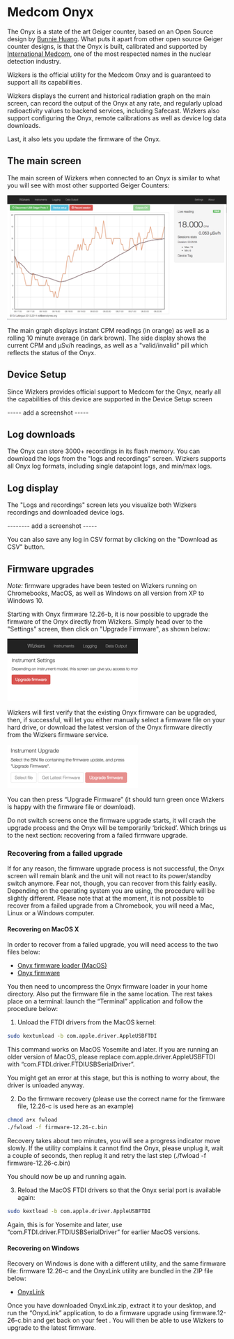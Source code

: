 # Medcom Onyx

The Onyx is a state of the art Geiger counter, based on an Open Source design by [Bunnie Huang](http://bunniestudios.org/). What puts it apart from other open source Geiger counter designs, is that the Onyx is built, calibrated and supported by [International Medcom](http://medcom.com/), one of the most respected names in the nuclear detection industry.

Wizkers is the official utility for the Medcom Onxy and is guaranteed to support all its capabilities.

Wizkers displays the current and historical radiation graph on the main screen, can record the output of the Onyx at any rate, and regularly upload radioactivity values to backend services, including Safecast. Wizkers also support configuring the Onyx, remote calibrations as well as device log data downloads.

Last, it also lets you update the firmware of the Onyx.

## The main screen

The main screen of Wizkers when connected to an Onyx is similar to what you will see with most other supported Geiger Counters:

![Onyx main screen](img/onyx-main.png)

The main graph displays instant CPM readings (in orange) as well as a rolling 10 minute average (in dark brown). The side display shows the current CPM and µSv/h readings, as well as a "valid/invalid" pill which reflects the status of the Onyx.

## Device Setup

Since Wizkers provides official support to Medcom for the Onyx, nearly all the capabilities of this device are supported in the Device Setup screen

----- add a screenshot -----


## Log downloads

The Onyx can store 3000+ recordings in its flash memory. You can download the logs from the "logs and recordings" screen. Wizkers supports all Onyx log formats, including single datapoint logs, and min/max logs.

## Log display

The "Logs and recordings" screen lets you visualize both Wizkers recordings and downloaded device logs. 

-------- add a screenshot -----

You can also save any log in CSV format by clicking on the "Download as CSV" button.

## Firmware upgrades

_Note:_ firmware upgrades have been tested on Wizkers running on Chromebooks, MacOS, as well as Windows on all version from XP to Windows 10.

Starting with Onyx firmware 12.26-b, it is now possible to upgrade the firmware of the Onyx directly from Wizkers. Simply head over to the "Settings" screen, then click on "Upgrade Firmware", as shown below:

![Upgrade FW](img/onyx-fw-upgrade1.png)

Wizkers will first verify that the existing Onyx firmware can be upgraded, then, if successful, will let you either manually select a firmware file on your hard drive, or download the latest version of the Onyx firmware directly from the Wizkers firmware service.

![Upgrade FW step 2](img/onyx-fw-upgrade2.png)

You can then press “Upgrade Firmware” (it should turn green once Wizkers is happy with the firmware file or download).

Do not switch screens once the firmware upgrade starts, it will crash the upgrade process and the Onyx will be temporarily ‘bricked’. Which brings us to the next section: recovering from a failed firmware upgrade.

### Recovering from a failed upgrade

If for any reason, the firmware upgrade process is not successful, the Onyx screen will remain blank and the unit will not react to its power/standby switch anymore. Fear not, though, you can recover from this fairly easily. Depending on the operating system you are using, the procedure will be slightly different. Please note that at the moment, it is not possible to recover from a failed upgrade from a Chromebook, you will need a Mac, Linux or a Windows computer.

#### Recovering on MacOS X

In order to recover from a failed upgrade, you will need access to the two files below:

* [Onyx firmware loader (MacOS)](http://www.wizkers.io/files/2015/04/fwload.zip)
* [Onyx firmware](http://www.wizkers.io/download/780/)

You then need to uncompress the Onyx firmware loader in your home directory. Also put the firmware file in the same location. The rest takes place on a terminal: launch the “Terminal” application and follow the procedure below:

1. Unload the FTDI drivers from the MacOS kernel:

```bash
sudo kextunload -b com.apple.driver.AppleUSBFTDI
```

This command works on MacOS Yosemite and later. If you are running an older version of MacOS, please replace com.apple.driver.AppleUSBFTDI with “com.FTDI.driver.FTDIUSBSerialDriver”.

You might get an error at this stage, but this is nothing to worry about, the driver is unloaded anyway.

2. Do the firmware recovery (please use the correct name for the firmware file, 12.26-c is used here as an example)

```bash
chmod a+x fwload
./fwload -f firmware-12.26-c.bin
```

Recovery takes about two minutes, you will see a progress indicator move slowly. If the utility complains it cannot find the Onyx, please unplug it, wait a couple of seconds, then replug it and retry the last step (./fwload -f firmware-12.26-c.bin)

You should now be up and running again.

3. Reload the MacOS FTDI drivers so that the Onyx serial port is available again:

```bash
sudo kextload -b com.apple.driver.AppleUSBFTDI
```

Again, this is for Yosemite and later, use “com.FTDI.driver.FTDIUSBSerialDriver” for earlier MacOS versions.

#### Recovering on Windows

Recovery on Windows is done with a different utility, and the same firmware file: firmware 12.26-c and the OnyxLink utility are bundled in the ZIP file below:

* [OnyxLink](http://www.wizkers.io/files/2015/04/OnyxLink.zip)

Once you have downloaded OnyxLink.zip, extract it to your desktop, and run the “OnyxLink” application, to do a firmware upgrade using firmware.12-26-c.bin and get back on your feet . You will then be able to use Wizkers to upgrade to the latest firmware.
